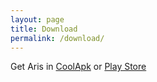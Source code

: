 ```yaml
---
layout: page
title: Download
permalink: /download/
---
```

Get Aris in [CoolApk] or [Play Store]

[CoolApk]:https://www.coolapk.com/apk/shinado.indi.piping 

[Play Store]:https://play.google.com/store/apps/details?id=shinado.indi.piping